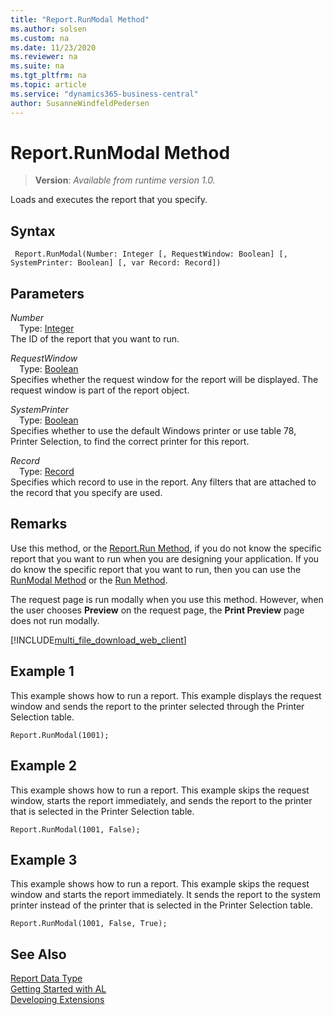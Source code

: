 ```yaml
---
title: "Report.RunModal Method"
ms.author: solsen
ms.custom: na
ms.date: 11/23/2020
ms.reviewer: na
ms.suite: na
ms.tgt_pltfrm: na
ms.topic: article
ms.service: "dynamics365-business-central"
author: SusanneWindfeldPedersen
---
```

[//]: # (START>DO_NOT_EDIT)
[//]: # (IMPORTANT:Do not edit any of the content between here and the END>DO_NOT_EDIT.)
[//]: # (Any modifications should be made in the .xml files in the ModernDev repo.)
# Report.RunModal Method
> **Version**: _Available from runtime version 1.0._

Loads and executes the report that you specify.


## Syntax
```
 Report.RunModal(Number: Integer [, RequestWindow: Boolean] [, SystemPrinter: Boolean] [, var Record: Record])
```
## Parameters
*Number*  
&emsp;Type: [Integer](../integer/integer-data-type.md)  
The ID of the report that you want to run.
        
*RequestWindow*  
&emsp;Type: [Boolean](../boolean/boolean-data-type.md)  
Specifies whether the request window for the report will be displayed. The request window is part of the report object.
        
*SystemPrinter*  
&emsp;Type: [Boolean](../boolean/boolean-data-type.md)  
Specifies whether to use the default Windows printer or use table 78, Printer Selection, to find the correct printer for this report.
        
*Record*  
&emsp;Type: [Record](../record/record-data-type.md)  
Specifies which record to use in the report. Any filters that are attached to the record that you specify are used.
        



[//]: # (IMPORTANT: END>DO_NOT_EDIT)

## Remarks
  
Use this method, or the [Report.Run Method](report-run-method.md), if you do not know the specific report that you want to run when you are designing your application. If you do know the specific report that you want to run, then you can use the [RunModal Method](reportinstance-runmodal-method.md) or the [Run Method](reportinstance-run-method.md).  

 The request page is run modally when you use this method. However, when the user chooses **Preview** on the request page, the **Print Preview** page does not run modally. 

[!INCLUDE[multi_file_download_web_client](../../includes/multi_file_download_web_client.md)]

## Example 1
 This example shows how to run a report. This example displays the request window and sends the report to the printer selected through the Printer Selection table.  

```al
Report.RunModal(1001);  
```  

## Example 2
 This example shows how to run a report. This example skips the request window, starts the report immediately, and sends the report to the printer that is selected in the Printer Selection table.  

```al
Report.RunModal(1001, False);  
```  

## Example 3
 This example shows how to run a report. This example skips the request window and starts the report immediately. It sends the report to the system printer instead of the printer that is selected in the Printer Selection table.  

```al
Report.RunModal(1001, False, True);  
```  

## See Also
[Report Data Type](report-data-type.md)  
[Getting Started with AL](../../devenv-get-started.md)  
[Developing Extensions](../../devenv-dev-overview.md)